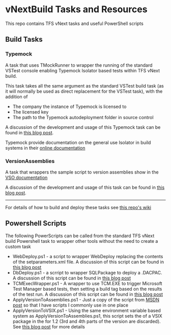 # vNextBuild Tasks and Resources

This repo contains TFS vNext tasks and useful PowerShell scripts

## Build Tasks ##
### Typemock ###
A task that uses TMockRunner to wrapper the running of the standard VSTest console enabling Typemock Isolator based tests within TFS vNext build.
 
This task takes all the same argument as the standard VSTest build task (as it will normally be used as direct replacement for the VSTest task), with the addition of

- The company the instance of Typemock is licensed to
- The licensed key
- The path to the Typemock autodeployment folder in source control

A discussion of the development and usage of this Typemock task can be found in [this blog post](http://blogs.blackmarble.co.uk/blogs/rfennell/post/2015/09/08/Running-Typemock-Isolator-based-tests-in-TFS-vNext-build.aspx).

Typemock provide documentation on the general use Isolator in build systems in their [online documentation](http://www.typemock.com/docs?book=Isolator&page=Documentation%2FHtmlDocs%2Fintegratingwiththeserver.htm) 

### VersionAssemblies ###
A task that wrappers the sample script to version assemblies show in the [VSO documentation](https://msdn.microsoft.com/Library/vs/alm/Build/scripts/index
)

A discussion of the development and usage of this task can be found in [this blog post](http://blogs.blackmarble.co.uk/blogs/rfennell/post/2015/11/17/Why-you-need-to-use-vNext-build-tasks-to-share-scripts-between-builds.aspx).

----------

For details of how to build and deploy these tasks see [this repo's wiki](https://github.com/rfennell/vNextBuild/wiki)

## Powershell Scripts ##
The following PowerScripts can be called from the standard TFS vNext build Powershell task to wrapper other tools without the need to create a custom task
 
- WebDeploy.ps1 - a script to wrapper WebDeploy replacing the contents of the setparameters.xml file. A discussion of this script can be found in [this blog post](http://blogs.blackmarble.co.uk/blogs/rfennell/post/2015/08/21/Using-Release-Management-vNext-templates-when-you-dont-want-to-use-DSC-scripts-A-better-script.aspx)
- DbDeploy.ps1 - a scrript to wrapper SQLPackage to deploy a .DACPAC. A discussion of this script can be found in [this blog post](http://blogs.blackmarble.co.uk/blogs/rfennell/post/2015/06/18/Using-Release-Management-vNext-templates-when-you-dont-want-to-use-DSC-scripts.aspx)
- TCMExecWrapper.ps1 - A wrapper to use TCM.EXE to trigger Microsoft Test Manager based tests, then setting a build tag based on the results of the test run. A discussion of this script can be found in [this blog post](http://blogs.blackmarble.co.uk/blogs/rfennell/post/2015/08/28/An-alternative-to-setting-a-build-quality-on-a-TFS-vNext-build.aspx)
- ApplyVersionToAssemblies.ps1 - Just a copy of the script from [MSDN post](https://msdn.microsoft.com/Library/vs/alm/Build/scripts/index) so that I have scripts I commonly use in one place
- ApplyVersionToVSIX.ps1 - Using the same environment variable based system as ApplyVersionToAssemblies.ps1, this script sets the of a VSIX package in the for 1.2 (3rd and 4th parts of the version are discarded). See [this blog post](http://blogs.blackmarble.co.uk/blogs/rfennell/post/2015/11/10/Versioning-a-VSIX-package-as-part-of-the-TFS-vNext-build-(when-the-source-is-on-GitHub).aspx) for more details
